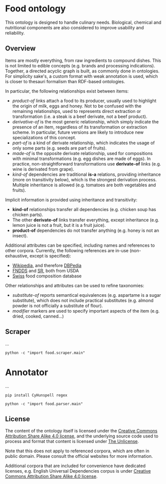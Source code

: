 
# Food ontology

This ontology is designed to handle culinary needs. Biological, chemical and nutritional components are also considered to improve usability and reliability.


## Overview

Items are mostly everything, from raw ingredients to compound dishes. This is not limited to edible concepts (e.g. brands and processing indications). Together, a directed acyclic graph is built, as commonly done in ontologies. For simplicity sake's, a custom format with weak annotation is used, which is closer to thesauri formalism than RDF-based ontologies.

In particular, the following relationships exist between items:
 * _product-of_ links attach a food to its producer, usually used to highlight the origin of milk, eggs and honey. Not to be confused with the remaining relationships, used to represents direct extraction or transformation (i.e. a steak is a beef derivate, not a beef product).
 * _derivative-of_ is the most generic relationship, which simply indicate the presence of an item, regardless of its transformation or extraction scheme. In particular, future versions are likely to introduce new specializations of this concept.
 * _part-of_ is a kind of derivate relationship, which indicates the usage of only some parts (e.g. seeds are part of fruits).
 * _made-of_ is the opposite derivate relationship, used for compositions with minimal transformations (e.g. egg dishes are made of eggs). In practice, non-straightforward transformations use __derivate-of__ links (e.g. wine is derivated from grape).
 * _kind-of_ dependencies are traditional __is-a__ relations, providing inheritance (more on transitivity below), which is the strongest derivation process. Multiple inheritance is allowed (e.g. tomatoes are both vegetables and fruits).

Implicit information is provided using inheritance and transitivity:
 * __kind-of__ relationships transfer all dependencies (e.g. chicken soup has chicken parts).
 * The other __derivate-of__ links transfer everything, except inheritance (e.g. lemon juice is not a fruit, but it is a fruit juice).
 * __product-of__ dependencies do not transfer anything (e.g. honey is not an insect).

Additional attributes can be specified, including names and references to other corpora. Currently, the following references are in-use (non-exhaustive, except is specified):
 * [Wikipedia](https://en.wikipedia.org/wiki/Main_Page), and therefore [DBPedia](http://wiki.dbpedia.org/)
 * [FNDDS](https://data.nal.usda.gov/dataset/food-and-nutrient-database-dietary-studies-fndds) and [SR](https://data.nal.usda.gov/dataset/composition-foods-raw-processed-prepared-usda-national-nutrient-database-standard-reference-release-28-0), both from USDA
 * [Swiss](http://www.naehrwertdaten.ch) food composition database

Other relationships and attributes can be used to refine taxonomies:
 * _substitute-of_ reports semantical equivalences (e.g. aspartame is a sugar substitute), which does not include practical substitutes (e.g. almond powder is not officially a substitute of flour).
 * _modifier_ markers are used to specify important aspects of the item (e.g. dried, cooked, canned...)


## Scraper

...

```
python -c "import food.scraper.main"
```


# Annotator

...

```
pip install CyHunspell regex
```

```
python -c "import food.parser.main"
```

## License

The content of the ontology itself is licensed under the [Creative Commons Attribution Share Alike 4.0 license](https://creativecommons.org/licenses/by-sa/4.0/), and the underlying source code used to process and format that content is licensed under [The Unlicense](https://unlicense.org/UNLICENSE).

Note that this does not apply to referenced corpora, which are often in public domain. Please consult the official websites for more information.

Additional corpora that are included for convenience have dedicated licenses, e.g. English Universal Dependencies corpus is under [Creative Commons Attribution Share Alike 4.0 license](https://creativecommons.org/licenses/by-sa/4.0/).
